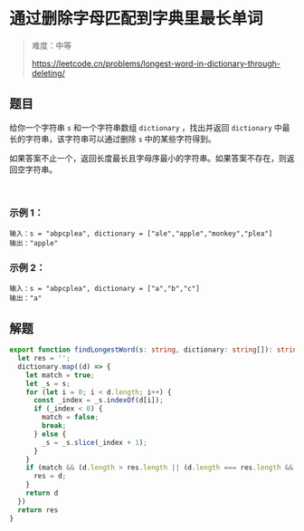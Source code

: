 # 通过删除字母匹配到字典里最长单词

> 难度：中等
>
> https://leetcode.cn/problems/longest-word-in-dictionary-through-deleting/

## 题目

给你一个字符串 `s` 和一个字符串数组 `dictionary` ，找出并返回 `dictionary` 中最长的字符串，该字符串可以通过删除 `s` 中的某些字符得到。

如果答案不止一个，返回长度最长且字母序最小的字符串。如果答案不存在，则返回空字符串。

 
### 示例 1：
```
输入：s = "abpcplea", dictionary = ["ale","apple","monkey","plea"]
输出："apple"
```

### 示例 2：
```
输入：s = "abpcplea", dictionary = ["a","b","c"]
输出："a"
```

## 解题

```typescript
export function findLongestWord(s: string, dictionary: string[]): string {
  let res = '';
  dictionary.map((d) => {
    let match = true;
    let _s = s;
    for (let i = 0; i < d.length; i++) {
      const _index = _s.indexOf(d[i]);
      if (_index < 0) {
        match = false;
        break;
      } else {
        _s = _s.slice(_index + 1);
      }
    }
    if (match && (d.length > res.length || (d.length === res.length && d < res))) {
      res = d;
    }
    return d
  })
  return res
}

```